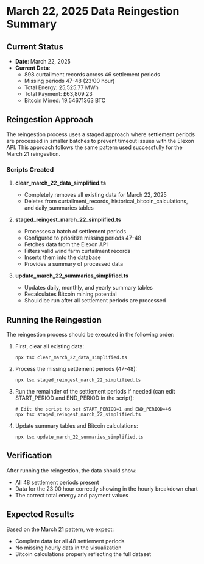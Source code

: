 # March 22, 2025 Data Reingestion Summary

## Current Status

- **Date**: March 22, 2025
- **Current Data**: 
  - 898 curtailment records across 46 settlement periods
  - Missing periods 47-48 (23:00 hour)
  - Total Energy: 25,525.77 MWh
  - Total Payment: £63,809.23
  - Bitcoin Mined: 19.54671363 BTC

## Reingestion Approach

The reingestion process uses a staged approach where settlement periods are processed in smaller batches to prevent timeout issues with the Elexon API. This approach follows the same pattern used successfully for the March 21 reingestion.

### Scripts Created

1. **clear_march_22_data_simplified.ts**
   - Completely removes all existing data for March 22, 2025
   - Deletes from curtailment_records, historical_bitcoin_calculations, and daily_summaries tables

2. **staged_reingest_march_22_simplified.ts**
   - Processes a batch of settlement periods
   - Configured to prioritize missing periods 47-48
   - Fetches data from the Elexon API
   - Filters valid wind farm curtailment records
   - Inserts them into the database
   - Provides a summary of processed data

3. **update_march_22_summaries_simplified.ts**
   - Updates daily, monthly, and yearly summary tables
   - Recalculates Bitcoin mining potential
   - Should be run after all settlement periods are processed

## Running the Reingestion

The reingestion process should be executed in the following order:

1. First, clear all existing data:
   ```
   npx tsx clear_march_22_data_simplified.ts
   ```

2. Process the missing settlement periods (47-48):
   ```
   npx tsx staged_reingest_march_22_simplified.ts
   ```

3. Run the remainder of the settlement periods if needed (can edit START_PERIOD and END_PERIOD in the script):
   ```
   # Edit the script to set START_PERIOD=1 and END_PERIOD=46
   npx tsx staged_reingest_march_22_simplified.ts
   ```

4. Update summary tables and Bitcoin calculations:
   ```
   npx tsx update_march_22_summaries_simplified.ts
   ```

## Verification

After running the reingestion, the data should show:
- All 48 settlement periods present
- Data for the 23:00 hour correctly showing in the hourly breakdown chart
- The correct total energy and payment values

## Expected Results

Based on the March 21 pattern, we expect:
- Complete data for all 48 settlement periods
- No missing hourly data in the visualization
- Bitcoin calculations properly reflecting the full dataset